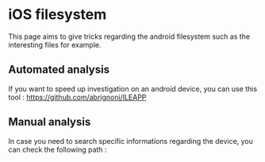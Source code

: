 # iOS filesystem
This page aims to give tricks regarding the android filesystem such as the interesting files for example.
## Automated analysis
If you want to speed up investigation on an android device, you can use this tool : 
https://github.com/abrignoni/ILEAPP

## Manual analysis
In case you need to search specific informations regarding the device, you can check the following path :